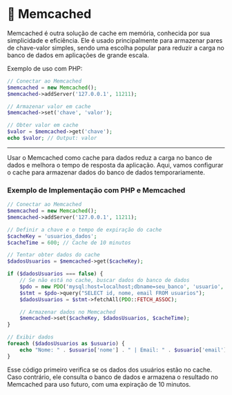 # 🥡 **Memcached**
Memcached é outra solução de cache em memória, conhecida por sua simplicidade e eficiência. Ele é usado principalmente para armazenar pares de chave-valor simples, sendo uma escolha popular para reduzir a carga no banco de dados em aplicações de grande escala.

Exemplo de uso com PHP:
   ```php
   // Conectar ao Memcached
   $memcached = new Memcached();
   $memcached->addServer('127.0.0.1', 11211);

   // Armazenar valor em cache
   $memcached->set('chave', 'valor');

   // Obter valor em cache
   $valor = $memcached->get('chave');
   echo $valor; // Output: valor
   ```
---

Usar o Memcached como cache para dados reduz a carga no banco de dados e melhora o tempo de resposta da aplicação. Aqui, vamos configurar o cache para armazenar dados do banco de dados temporariamente.

### Exemplo de Implementação com PHP e Memcached

```php
// Conectar ao Memcached
$memcached = new Memcached();
$memcached->addServer('127.0.0.1', 11211);

// Definir a chave e o tempo de expiração do cache
$cacheKey = 'usuarios_dados';
$cacheTime = 600; // Cache de 10 minutos

// Tentar obter dados do cache
$dadosUsuarios = $memcached->get($cacheKey);

if ($dadosUsuarios === false) {
    // Se não está no cache, buscar dados do banco de dados
    $pdo = new PDO('mysql:host=localhost;dbname=seu_banco', 'usuario', 'senha');
    $stmt = $pdo->query("SELECT id, nome, email FROM usuarios");
    $dadosUsuarios = $stmt->fetchAll(PDO::FETCH_ASSOC);

    // Armazenar dados no Memcached
    $memcached->set($cacheKey, $dadosUsuarios, $cacheTime);
}

// Exibir dados
foreach ($dadosUsuarios as $usuario) {
    echo "Nome: " . $usuario['nome'] . " | Email: " . $usuario['email'] . "<br>";
}
```

Esse código primeiro verifica se os dados dos usuários estão no cache. Caso contrário, ele consulta o banco de dados e armazena o resultado no Memcached para uso futuro, com uma expiração de 10 minutos.